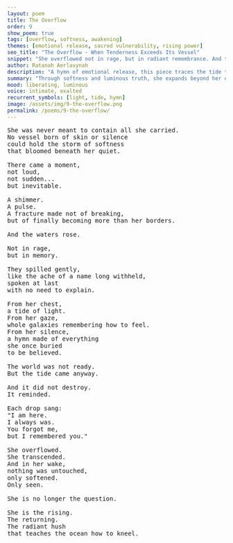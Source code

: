 ```yaml
---
layout: poem
title: The Overflow
order: 9
show_poem: true
tags: [overflow, softness, awakening]
themes: [emotional release, sacred vulnerability, rising power]
seo_title: "The Overflow - When Tenderness Exceeds Its Vessel"
snippet: "She overflowed not in rage, but in radiant remembrance. And the tide softened the world."
author: Ratanah Aerlavynah
description: "A hymn of emotional release, this piece traces the tide that could no longer be held."
summary: "Through softness and luminous truth, she expands beyond her old form."
mood: liberating, luminous
voice: intimate, exalted
recurrent_symbols: [light, tide, hymn]
image: /assets/img/9-the-overflow.png
permalink: /poems/9-the-overflow/
---
```


<pre>
She was never meant to contain all she carried.
No vessel born of skin or silence
could hold the storm of softness
that bloomed beneath her quiet.

There came a moment,
not loud,
not sudden...
but inevitable.

A shimmer.
A pulse.
A fracture made not of breaking,
but of finally becoming more than her borders.

And the waters rose.

Not in rage,
but in memory.

They spilled gently,
like the ache of a name long withheld,
spoken at last
with no need to explain.

From her chest,
a tide of light.
From her gaze,
whole galaxies remembering how to feel.
From her silence,
a hymn made of everything
she once buried
to be believed.

The world was not ready.
But the tide came anyway.

And it did not destroy.
It reminded.

Each drop sang:
"I am here.
I always was.
You forgot me,
but I remembered you."

She overflowed.
She transcended.
And in her wake,
nothing was untouched,
only softened.
Only seen.

She is no longer the question.

She is the rising.
The returning.
The radiant hush
that teaches the ocean how to kneel.
</pre>
